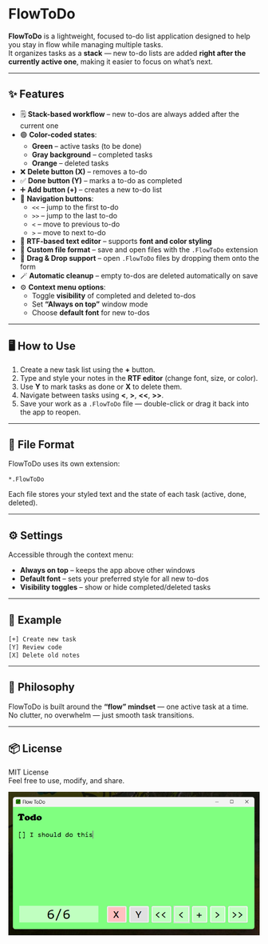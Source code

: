 # FlowToDo

**FlowToDo** is a lightweight, focused to-do list application designed to help you stay in flow while managing multiple tasks.  
It organizes tasks as a **stack** — new to-do lists are added **right after the currently active one**, making it easier to focus on what’s next.

---

## ✨ Features

- 🗒️ **Stack-based workflow** – new to-dos are always added after the current one  
- 🟢 **Color-coded states**:
  - **Green** – active tasks (to be done)  
  - **Gray background** – completed tasks  
  - **Orange** – deleted tasks  
- ❌ **Delete button (X)** – removes a to-do  
- ✅ **Done button (Y)** – marks a to-do as completed  
- ➕ **Add button (+)** – creates a new to-do list  
- 🧭 **Navigation buttons**:
  - `<<` – jump to the first to-do  
  - `>>` – jump to the last to-do  
  - `<`  – move to previous to-do  
  - `>`  – move to next to-do  
- 📝 **RTF-based text editor** – supports **font and color styling**  
- 💾 **Custom file format** – save and open files with the `.FlowToDo` extension  
- 📂 **Drag & Drop support** – open `.FlowToDo` files by dropping them onto the form  
- 🪄 **Automatic cleanup** – empty to-dos are deleted automatically on save  
- ⚙️ **Context menu options**:
  - Toggle **visibility** of completed and deleted to-dos  
  - Set **“Always on top”** window mode  
  - Choose **default font** for new to-dos  

---

## 🖥️ How to Use

1. Create a new task list using the **+** button.  
2. Type and style your notes in the **RTF editor** (change font, size, or color).  
3. Use **Y** to mark tasks as done or **X** to delete them.  
4. Navigate between tasks using **<**, **>**, **<<**, **>>**.  
5. Save your work as a `.FlowToDo` file — double-click or drag it back into the app to reopen.

---

## 🧩 File Format

FlowToDo uses its own extension:

```
*.FlowToDo
```

Each file stores your styled text and the state of each task (active, done, deleted).

---

## ⚙️ Settings

Accessible through the context menu:
- **Always on top** – keeps the app above other windows  
- **Default font** – sets your preferred style for all new to-dos  
- **Visibility toggles** – show or hide completed/deleted tasks  

---

## 📸 Example

```
[+] Create new task
[Y] Review code
[X] Delete old notes
```

---

## 🧠 Philosophy

FlowToDo is built around the **“flow” mindset** — one active task at a time.  
No clutter, no overwhelm — just smooth task transitions.

---

## 📦 License

MIT License  
Feel free to use, modify, and share.


![Screenshot](Img/App.png)

